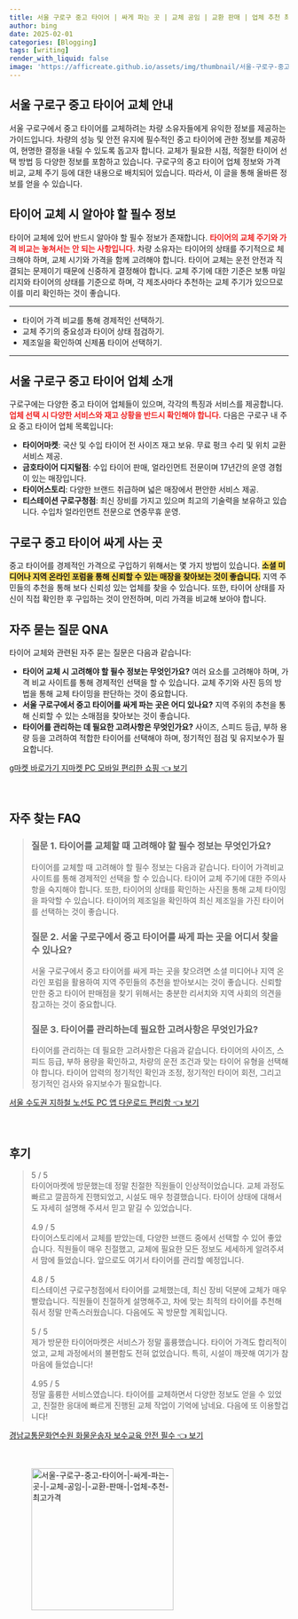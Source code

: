 ```yaml
---
title: 서울 구로구 중고 타이어 | 싸게 파는 곳 | 교체 공임 | 교환 판매 | 업체 추천 최고가격
author: bing
date: 2025-02-01
categories: [Blogging]
tags: [writing]
render_with_liquid: false
image: 'https://afficreate.github.io/assets/img/thumbnail/서울-구로구-중고-타이어-|-싸게-파는-곳-|-교체-공임-|-교환-판매-|-업체-추천-최고가격.webp'
---
```



<h2 id='서울-구로구-중고-타이어-교체-안내'>서울 구로구 중고 타이어 교체 안내</h2>

<p>서울 구로구에서 중고 타이어를 교체하려는 차량 소유자들에게 유익한 정보를 제공하는 가이드입니다. 차량의 성능 및 안전 유지에 필수적인 중고 타이어에 관한 정보를 제공하여, 현명한 결정을 내릴 수 있도록 돕고자 합니다. 교체가 필요한 시점, 적절한 타이어 선택 방법 등 다양한 정보를 포함하고 있습니다. 구로구의 중고 타이어 업체 정보와 가격 비교, 교체 주기 등에 대한 내용으로 배치되어 있습니다. 따라서, 이 글을 통해 올바른 정보를 얻을 수 있습니다.</p>

<h2 id='타이어-교체-시-알아야-할-필수-정보'>타이어 교체 시 알아야 할 필수 정보</h2>

<p>타이어 교체에 있어 반드시 알아야 할 필수 정보가 존재합니다. <b><span style="color: #ee2323;">타이어의 교체 주기와 가격 비교는 놓쳐서는 안 되는 사항입니다.</span></b> 차량 소유자는 타이어의 상태를 주기적으로 체크해야 하며, 교체 시기와 가격을 함께 고려해야 합니다. 타이어 교체는 운전 안전과 직결되는 문제이기 때문에 신중하게 결정해야 합니다. 교체 주기에 대한 기준은 보통 마일리지와 타이어의 상태를 기준으로 하며, 각 제조사마다 추천하는 교체 주기가 있으므로 이를 미리 확인하는 것이 좋습니다.</p>

<hr />

<ul>
    <li>타이어 가격 비교를 통해 경제적인 선택하기.</li>
    <li>교체 주기의 중요성과 타이어 상태 점검하기.</li>
    <li>제조일을 확인하여 신제품 타이어 선택하기.</li>
</ul>

<hr />

<h2 id='구로구-중고-타이어-업체-소개'>서울 구로구 중고 타이어 업체 소개</h2>

<p>구로구에는 다양한 중고 타이어 업체들이 있으며, 각각의 특징과 서비스를 제공합니다. <b><span style="color: #ee2323;">업체 선택 시 다양한 서비스와 재고 상황을 반드시 확인해야 합니다.</span></b> 다음은 구로구 내 주요 중고 타이어 업체 목록입니다:</p>

<ul>
    <li><b>타이어마켓</b>: 국산 및 수입 타이어 전 사이즈 재고 보유. 무료 펑크 수리 및 위치 교환 서비스 제공.</li>
    <li><b>금호타이어 디지털점</b>: 수입 타이어 판매, 얼라인먼트 전문이며 17년간의 운영 경험이 있는 매장입니다.</li>
    <li><b>타이어스토리</b>: 다양한 브랜드 취급하며 넓은 매장에서 편안한 서비스 제공.</li>
    <li><b>티스테이션 구로구청점</b>: 최신 장비를 가지고 있으며 최고의 기술력을 보유하고 있습니다. 수입차 얼라인먼트 전문으로 연중무휴 운영.</li>
</ul>

<h2 id='구로구-중고-타이어-싸게-사는-곳'>구로구 중고 타이어 싸게 사는 곳</h2>

<p>중고 타이어를 경제적인 가격으로 구입하기 위해서는 몇 가지 방법이 있습니다. <b><span style="background-color: #ffe066;">소셜 미디어나 지역 온라인 포럼을 통해 신뢰할 수 있는 매장을 찾아보는 것이 좋습니다.</span></b> 지역 주민들의 추천을 통해 보다 신뢰성 있는 업체를 찾을 수 있습니다. 또한, 타이어 상태를 자신이 직접 확인한 후 구입하는 것이 안전하며, 미리 가격을 비교해 보아야 합니다.</p>

<h2 id='자주-묻는-질문-QNA'>자주 묻는 질문 QNA</h2>

<p>타이어 교체와 관련된 자주 묻는 질문은 다음과 같습니다:</p>

<ul>
    <li><b>타이어 교체 시 고려해야 할 필수 정보는 무엇인가요?</b> 여러 요소를 고려해야 하며, 가격 비교 사이트를 통해 경제적인 선택을 할 수 있습니다. 교체 주기와 사진 등의 방법을 통해 교체 타이밍을 판단하는 것이 중요합니다.</li>
    <li><b>서울 구로구에서 중고 타이어를 싸게 파는 곳은 어디 있나요?</b> 지역 주위의 추천을 통해 신뢰할 수 있는 소매점을 찾아보는 것이 좋습니다.</li>
    <li><b>타이어를 관리하는 데 필요한 고려사항은 무엇인가요?</b> 사이즈, 스피드 등급, 부하 용량 등을 고려하여 적합한 타이어를 선택해야 하며, 정기적인 점검 및 유지보수가 필요합니다.</li>
</ul>


<p><a class="click-button" title="g마켓 바로가기 지마켓 PC 모바일 편리한 쇼핑" href="https://afficreate.github.io/posts/g%EB%A7%88%EC%BC%93-%EB%B0%94%EB%A1%9C%EA%B0%80%EA%B8%B0-%EC%A7%80%EB%A7%88%EC%BC%93-PC-%EB%AA%A8%EB%B0%94%EC%9D%BC-%ED%8E%B8%EB%A6%AC%ED%95%9C-%EC%87%BC%ED%95%91/" rel="dofollow">g마켓 바로가기 지마켓 PC 모바일 편리한 쇼핑 👈 보기</a></p><br>
<h2 id='자주_찾는_FAQ'>자주 찾는 FAQ</h2>
<div itemscope="" itemtype="https://schema.org/FAQPage"> 
<blockquote> 
<div itemscope="" itemprop="mainEntity" itemtype="https://schema.org/Question"> 
<h3 itemprop="name">질문 1. 타이어를 교체할 때 고려해야 할 필수 정보는 무엇인가요?</h3> 
<div itemscope="" itemprop="acceptedAnswer" itemtype="https://schema.org/Answer"> 
<span itemprop="text"> 
<p>타이어를 교체할 때 고려해야 할 필수 정보는 다음과 같습니다. 타이어 가격비교 사이트를 통해 경제적인 선택을 할 수 있습니다. 타이어 교체 주기에 대한 주의사항을 숙지해야 합니다. 또한, 타이어의 상태를 확인하는 사진을 통해 교체 타이밍을 파악할 수 있습니다. 타이어의 제조일을 확인하여 최신 제조일을 가진 타이어를 선택하는 것이 좋습니다.</p> 
</span> 
</div> 
</div> 

<div itemscope="" itemprop="mainEntity" itemtype="https://schema.org/Question"> 
<h3 itemprop="name">질문 2. 서울 구로구에서 중고 타이어를 싸게 파는 곳을 어디서 찾을 수 있나요?</h3> 
<div itemscope="" itemprop="acceptedAnswer" itemtype="https://schema.org/Answer"> 
<span itemprop="text"> 
<p>서울 구로구에서 중고 타이어를 싸게 파는 곳을 찾으려면 소셜 미디어나 지역 온라인 포럼을 활용하여 지역 주민들의 추천을 받아보시는 것이 좋습니다. 신뢰할 만한 중고 타이어 판매점을 찾기 위해서는 충분한 리서치와 지역 사회의 의견을 참고하는 것이 중요합니다.</p> 
</span> 
</div> 
</div> 

<div itemscope="" itemprop="mainEntity" itemtype="https://schema.org/Question"> 
<h3 itemprop="name">질문 3. 타이어를 관리하는데 필요한 고려사항은 무엇인가요?</h3> 
<div itemscope="" itemprop="acceptedAnswer" itemtype="https://schema.org/Answer"> 
<span itemprop="text"> 
<p>타이어를 관리하는 데 필요한 고려사항은 다음과 같습니다. 타이어의 사이즈, 스피드 등급, 부하 용량을 확인하고, 차량의 운전 조건과 맞는 타이어 유형을 선택해야 합니다. 타이어 압력의 정기적인 확인과 조정, 정기적인 타이어 회전, 그리고 정기적인 검사와 유지보수가 필요합니다.</p> 
</span> 
</div> 
</div> 
</blockquote> 
</div> 
<p><a class="click-button" title="서울 수도권 지하철 노선도 PC 앱 다운로드 편리함" href="https://afficreate.github.io/posts/%EC%84%9C%EC%9A%B8-%EC%88%98%EB%8F%84%EA%B6%8C-%EC%A7%80%ED%95%98%EC%B2%A0-%EB%85%B8%EC%84%A0%EB%8F%84-PC-%EC%95%B1-%EB%8B%A4%EC%9A%B4%EB%A1%9C%EB%93%9C-%ED%8E%B8%EB%A6%AC%ED%95%A8/" rel="dofollow">서울 수도권 지하철 노선도 PC 앱 다운로드 편리함 👈 보기</a></p><br>
<h2 id='후기'>후기</h2>
<div itemscope itemtype="https://schema.org/Product">
  <blockquote>
  <div itemprop="review" itemscope itemtype="https://schema.org/Review">
      <div itemprop="reviewRating" itemscope itemtype="https://schema.org/Rating"> <span itemprop="ratingValue">5</span> / <span itemprop="bestRating">5</span> </div>
      <span itemprop="reviewBody">타이어마켓에 방문했는데 정말 친절한 직원들이 인상적이었습니다. 교체 과정도 빠르고 깔끔하게 진행되었고, 시설도 매우 청결했습니다. 타이어 상태에 대해서도 자세히 설명해 주셔서 믿고 맡길 수 있었습니다.</span>
  </div>
  <br>
  <div itemprop="review" itemscope itemtype="https://schema.org/Review">
      <div itemprop="reviewRating" itemscope itemtype="https://schema.org/Rating"> <span itemprop="ratingValue">4.9</span> / <span itemprop="bestRating">5</span> </div>
      <span itemprop="reviewBody">타이어스토리에서 교체를 받았는데, 다양한 브랜드 중에서 선택할 수 있어 좋았습니다. 직원들이 매우 친절했고, 교체에 필요한 모든 정보도 세세하게 알려주셔서 맘에 들었습니다. 앞으로도 여기서 타이어를 관리할 예정입니다.</span>
  </div>
  <br>
  <div itemprop="review" itemscope itemtype="https://schema.org/Review">
      <div itemprop="reviewRating" itemscope itemtype="https://schema.org/Rating"> <span itemprop="ratingValue">4.8</span> / <span itemprop="bestRating">5</span> </div>
      <span itemprop="reviewBody">티스테이션 구로구청점에서 타이어를 교체했는데, 최신 장비 덕분에 교체가 매우 빨랐습니다. 직원들이 친절하게 설명해주고, 차에 맞는 최적의 타이어를 추천해줘서 정말 만족스러웠습니다. 다음에도 꼭 방문할 계획입니다.</span>
  </div>
  <br>
  <div itemprop="review" itemscope itemtype="https://schema.org/Review">
      <div itemprop="reviewRating" itemscope itemtype="https://schema.org/Rating"> <span itemprop="ratingValue">5</span> / <span itemprop="bestRating">5</span> </div>
      <span itemprop="reviewBody">제가 방문한 타이어마켓은 서비스가 정말 훌륭했습니다. 타이어 가격도 합리적이었고, 교체 과정에서의 불편함도 전혀 없었습니다. 특히, 시설이 깨끗해 여기가 참 마음에 들었습니다!</span>
  </div>
  <br>
  <div itemprop="review" itemscope itemtype="https://schema.org/Review">
      <div itemprop="reviewRating" itemscope itemtype="https://schema.org/Rating"> <span itemprop="ratingValue">4.95</span> / <span itemprop="bestRating">5</span> </div>
      <span itemprop="reviewBody">정말 훌륭한 서비스였습니다. 타이어를 교체하면서 다양한 정보도 얻을 수 있었고, 친절한 응대에 빠르게 진행된 교체 작업이 기억에 남네요. 다음에 또 이용할겁니다!</span>
  </div>
  </blockquote>
</div>
<p><a class="click-button" title="경남교통문화연수원 화물운송자 보수교육 안전 필수" href="https://afficreate.github.io/posts/%EA%B2%BD%EB%82%A8%EA%B5%90%ED%86%B5%EB%AC%B8%ED%99%94%EC%97%B0%EC%88%98%EC%9B%90-%ED%99%94%EB%AC%BC%EC%9A%B4%EC%86%A1%EC%9E%90-%EB%B3%B4%EC%88%98%EA%B5%90%EC%9C%A1-%EC%95%88%EC%A0%84-%ED%95%84%EC%88%98/" rel="dofollow">경남교통문화연수원 화물운송자 보수교육 안전 필수 👈 보기</a></p><br>
<figure class="image"><img src="https://afficreate.github.io/assets/img/thumbnail/서울-구로구-중고-타이어-|-싸게-파는-곳-|-교체-공임-|-교환-판매-|-업체-추천-최고가격.webp" alt="서울-구로구-중고-타이어-|-싸게-파는-곳-|-교체-공임-|-교환-판매-|-업체-추천-최고가격" width="256" height="256"></figure>